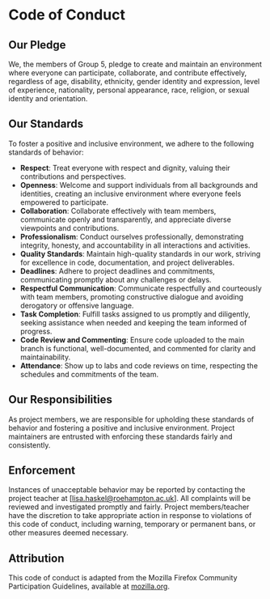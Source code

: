 # Code of Conduct

## Our Pledge
We, the members of Group 5, pledge to create and maintain an environment where everyone can participate, collaborate, and contribute effectively, regardless of age, disability, ethnicity, gender identity and expression, level of experience, nationality, personal appearance, race, religion, or sexual identity and orientation.

## Our Standards
To foster a positive and inclusive environment, we adhere to the following standards of behavior:

- **Respect**: Treat everyone with respect and dignity, valuing their contributions and perspectives.
- **Openness**: Welcome and support individuals from all backgrounds and identities, creating an inclusive environment where everyone feels empowered to participate.
- **Collaboration**: Collaborate effectively with team members, communicate openly and transparently, and appreciate diverse viewpoints and contributions.
- **Professionalism**: Conduct ourselves professionally, demonstrating integrity, honesty, and accountability in all interactions and activities.
- **Quality Standards**: Maintain high-quality standards in our work, striving for excellence in code, documentation, and project deliverables.
- **Deadlines**: Adhere to project deadlines and commitments, communicating promptly about any challenges or delays.
- **Respectful Communication**: Communicate respectfully and courteously with team members, promoting constructive dialogue and avoiding derogatory or offensive language.
- **Task Completion**: Fulfill tasks assigned to us promptly and diligently, seeking assistance when needed and keeping the team informed of progress.
- **Code Review and Commenting**: Ensure code uploaded to the main branch is functional, well-documented, and commented for clarity and maintainability.
- **Attendance**: Show up to labs and code reviews on time, respecting the schedules and commitments of the team.

## Our Responsibilities
As project members, we are responsible for upholding these standards of behavior and fostering a positive and inclusive environment. Project maintainers are entrusted with enforcing these standards fairly and consistently.

## Enforcement
Instances of unacceptable behavior may be reported by contacting the project teacher at [lisa.haskel@roehampton.ac.uk]. All complaints will be reviewed and investigated promptly and fairly. Project members/teacher have the discretion to take appropriate action in response to violations of this code of conduct, including warning, temporary or permanent bans, or other measures deemed necessary.

## Attribution
This code of conduct is adapted from the Mozilla Firefox Community Participation Guidelines, available at [mozilla.org](https://www.mozilla.org/en-US/about/governance/policies/participation/).
